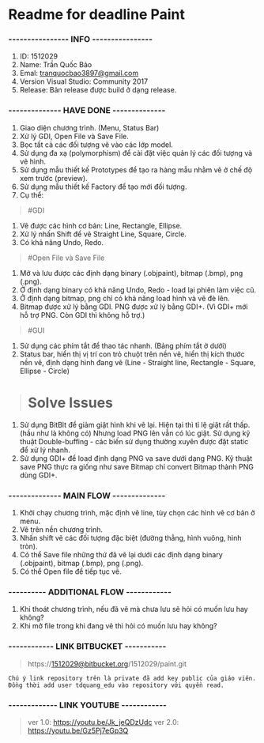 # Readme for deadline Paint

### ---------------- INFO ----------------
1. ID: 1512029
2. Name: Trần Quốc Bảo
3. Emal: tranquocbao3897@gmail.com
4. Version Visual Studio: Community 2017 
5. Release: Bản release được build ở dạng release.

### -------------- HAVE DONE --------------
1. Giao diện chương trình. (Menu, Status Bar)
2. Xử lý GDI, Open File và Save File.
3. Bọc tất cả các đối tượng vẽ vào các lớp model. 
4. Sử dụng đa xạ (polymorphism) để cài đặt việc quản lý các đối tượng và vẽ hình. 
5. Sử dụng mẫu thiết kế Prototypes để tạo ra hàng mẫu nhằm vẽ ở chế độ xem trước (preview).
6. Sử dụng mẫu thiết kế Factory để tạo mới đối tượng.
7. Cụ thể:

> #GDI
1. Vẽ được các hình cơ bản: Line, Rectangle, Ellipse.
2. Xử lý nhấn Shift để vẽ Straight Line, Square, Circle.
3. Có khả năng Undo, Redo.

> #Open File và Save File
1. Mở và lưu được các định dạng binary (.objpaint), bitmap (.bmp), png (.png).
2. Ở định dạng binary có khả năng Undo, Redo - load lại phiên làm việc cũ.
3. Ở định dạng bitmap, png chỉ có khả năng load hình và vẽ đè lên.
4. Bitmap được xử lý bằng GDI. PNG được xử lý bằng GDI+.
(Vì GDI+ mới hỗ trợ PNG. Còn GDI thì không hỗ trợ.)

> #GUI
1. Sử dụng các phím tắt để thao tác nhanh. (Bảng phím tắt ở dưới)
2. Status bar, hiển thị vị trí con trỏ chuột trên nền vẽ, hiển thị kích thước nền vẽ,
định dạng hình đang vẽ (Line - Straight line, Rectangle - Square, Ellipse - Circle)

> # Solve Issues
1. Sử dụng BitBlt để giảm giật hình khi vẽ lại. Hiện tại thì tỉ lệ giật rất thấp. (hầu như là không có)
Nhưng load PNG lên vẫn có lúc giật.
Sử dụng kỹ thuật Double-buffing - các biến sử dụng thường xuyên được đặt static để xử lý nhanh.
2. Sử dụng GDI+ để load định dạng PNG va save dưới dạng PNG.
Kỹ thuật save PNG thực ra giống như save Bitmap chỉ convert Bitmap thành PNG dùng GDI+.

### -------------- MAIN FLOW --------------
1. Khởi chạy chương trình, mặc định vẽ line, tùy chọn các hình vẽ cơ bản ở menu.
2. Vẽ trên nền chương trình.
3. Nhấn shift vẽ các đối tượng đặc biệt (đường thẳng, hình vuông, hình tròn).
4. Có thể Save file những thứ đã vẽ lại dưới các định dạng  binary (.objpaint), bitmap (.bmp), png (.png).
5. Có thể Open file để tiếp tục vẽ.

### ---------- ADDITIONAL FLOW ------------
1. Khi thoát chương trình, nếu đã vẽ mà chưa lưu sẽ hỏi có muốn lưu hay không?
2. Khi mở file trong khi đang vẽ thì hỏi có muốn lưu hay không?

### ------------ LINK BITBUCKET -----------
> https://1512029@bitbucket.org/1512029/paint.git
```
Chú ý link repository trên là private đã add key public của giáo viên.
Đồng thời add user tdquang_edu vào repository với quyền read.
```
### ------------- LINK YOUTUBE ------------
> ver 1.0: https://youtu.be/Jk_jeQDzUdc
> ver 2.0: https://youtu.be/Gz5Pj7eGp3Q